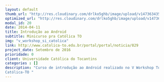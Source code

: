 ```yaml
---
layout: default
thumb_url: "http://res.cloudinary.com/drlko5ghb/image/upload/v1473634358/ahrawudkbv70bfel3lxm.png"
optimized_url: "http://res.cloudinary.com/drlko5ghb/image/upload/v1473634360/kxzi9moreo3jqemquewa.png"
modal_id: 20
date: 2014-04-11
title: Introdução ao Android
subtitle: Minicurso pra Católica TO
img: "v_workshop_si_catolica"
link: http://www.catolica-to.edu.br/portal/portal/noticia/829
project_date: Setembro de 2016
prioridade: 0
client: Universidade Católica do Tocantins
categories : []
description: "Curso de introdução ao Android realizado no V Workshop Tocantinense de Sistemas de Informação
Católica-TO "
---
```

